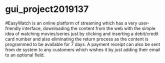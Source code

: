 # gui_project2019137
#EasyWatch is an online platform of streaming which
has a very user-friendly interface, downloading the content from the web
with the simple idea of watching movies/series just by clicking and
inserting a debit/credit card number and also eliminating the return
process as the content is programmed to be available for 7 days. A
payment receipt can also be sent from de system to any customers
which wishes it by just adding their email to an optional field.
